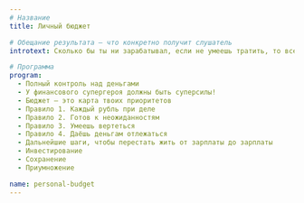 ```yaml
---
# Название
title: Личный бюджет

# Обещание результата — что конкретно получит слушатель
introtext: Сколько бы ты ни зарабатывал, если не умеешь тратить, то всегда будет мало

# Программа
program:
  - Полный контроль над деньгами
  - У финансового супергероя должны быть суперсилы!
  - Бюджет — это карта твоих приоритетов
  - Правило 1. Каждый рубль при деле
  - Правило 2. Готов к неожиданностям
  - Правило 3. Умеешь вертеться
  - Правило 4. Даёшь деньгам отлежаться
  - Дальнейшие шаги, чтобы перестать жить от зарплаты до зарплаты
  - Инвестирование
  - Сохранение
  - Приумножение

name: personal-budget
---
```

